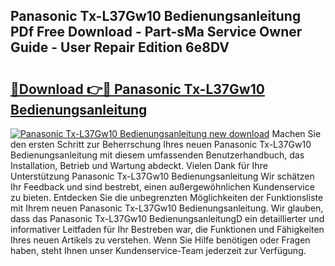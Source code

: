 ## Panasonic Tx-L37Gw10 Bedienungsanleitung PDf Free Download - Part-sMa Service Owner Guide - User Repair Edition 6e8DV

# <h2><a href="http://df0w6qv.blite.top/?on=Panasonic+Tx-L37Gw10+Bedienungsanleitung">🔗Download 👉🔴 Panasonic Tx-L37Gw10 Bedienungsanleitung</a></h2>

[![Panasonic Tx-L37Gw10 Bedienungsanleitung new download](https://i.imgur.com/lujVjoI.png)](http://df0w6qv.blite.top/?on=Panasonic+Tx-L37Gw10+Bedienungsanleitung)
Machen Sie den ersten Schritt zur Beherrschung Ihres neuen Panasonic Tx-L37Gw10 Bedienungsanleitung mit diesem umfassenden Benutzerhandbuch, das Installation, Betrieb und Wartung abdeckt. Vielen Dank für Ihre Unterstützung Panasonic Tx-L37Gw10 Bedienungsanleitung Wir schätzen Ihr Feedback und sind bestrebt, einen außergewöhnlichen Kundenservice zu bieten. Entdecken Sie die unbegrenzten Möglichkeiten der Funktionsliste mit Ihrem neuen Panasonic Tx-L37Gw10 Bedienungsanleitung. Wir glauben, dass das Panasonic Tx-L37Gw10 BedienungsanleitungD ein detaillierter und informativer Leitfaden für Ihr Bestreben war, die Funktionen und Fähigkeiten Ihres neuen Artikels zu verstehen. Wenn Sie Hilfe benötigen oder Fragen haben, steht Ihnen unser Kundenservice-Team jederzeit zur Verfügung.
